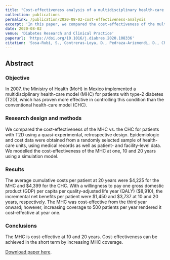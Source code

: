 ```yaml
---
title: "Cost-effectiveness analysis of a multidisciplinary health-care model for patients with type-2 diabetes implemented in the public sector in Mexico: A quasi-experimental, retrospective evaluation"
collection: publications
permalink: /publication/2020-08-02-cost-effectiveness-analysis
excerpt: 'In this paper, we compared the cost-effectiveness of the multidisciplinary health-care model (MHC) vs. the conventional health-care model (CHC) implemented by the Ministry of Health in Mexico for patients with type-2 diabetes using a quasi-experimental, retrospective design.'
date: 2020-08-02
venue: 'Diabetes Research and Clinical Practice'
paperurl: 'https://doi.org/10.1016/j.diabres.2020.108336'
citation: 'Sosa-Rubí, S., Contreras-Loya, D., Pedraza-Arizmendi, D., Chivardi-Moreno, C., Alarid-Escudero, F., López-Ridaura, R., Serván-Mori, E., Molina-Cuevas, V., Casales, G., Espinos-López, C., GonzálezRoldán, J. F., Silva-Tinoco, R., Seiglie, J., & Gómez-Dantés, O. (2020). Cost-effectiveness analysis of a multidisciplinary health-care model for patients with type-2 diabetes implemented in the public sector in Mexico: A quasi-experimental, retrospective evaluation. Diabetes Research and Clinical Practice, 2020;167(108336):1-8. https://doi.org/10.1016/j.diabres.2020.108336.'
---
```

## Abstract
### Objective
In 2007, the Ministry of Health (MoH) in Mexico implemented a multidisciplinary health-care model (MHC) for patients with type-2 diabetes (T2D), which has proven more effective in controlling this condition than the conventional health-care model (CHC).

### Research design and methods
We compared the cost-effectiveness of the MHC vs. the CHC for patients with T2D using a quasi-experimental, retrospective design. Epidemiologic and cost data were obtained from a randomly selected sample of health-care units, using medical records as well as patient- and facility-level data. We modelled the cost-effectiveness of the MHC at one, 10 and 20 years using a simulation model.

### Results
The average cumulative costs per patient at 20 years were <span>&#36;</span>4,225 for the MHC and <span>&#36;</span>4,399 for the CHC. With a willingness to pay one gross domestic product (GDP) per capita per quality-adjusted life year (QALY) (<span>&#36;</span>8,910), the incremental net benefits per patient were <span>&#36;</span>1,450 and <span>&#36;</span>3,737 at 10 and 20 years, respectively. The MHC was cost-effective from the third year onward; however, increasing coverage to 500 patients per year rendered it cost-effective at year one.

### Conclusions
The MHC is cost-effective at 10 and 20 years. Cost-effectiveness can be achieved in the short term by increasing MHC coverage.

[Download paper here](https://doi.org/10.1016/j.diabres.2020.108336).